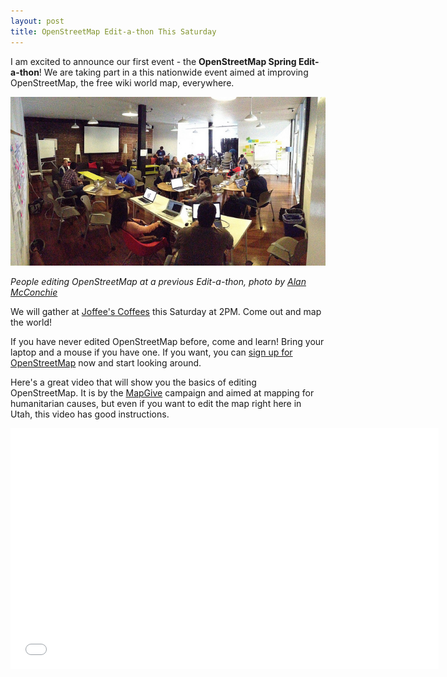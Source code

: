 ```yaml
---
layout: post
title: OpenStreetMap Edit-a-thon This Saturday
---
```


I am excited to announce our first event - the **OpenStreetMap Spring Edit-a-thon**! We are taking part in a this nationwide event aimed at improving OpenStreetMap, the free wiki world map, everywhere. 

![Maptime in San Francisco](/public/9328231481_a7524eb644_z.jpg)

_People editing OpenStreetMap at a previous Edit-a-thon, photo by [Alan McConchie](https://flic.kr/p/fdiCeg)_

We will gather at [Joffee's Coffees](http://www.openstreetmap.org/node/2641243050#map=17/40.72406/-111.86021) this Saturday at 2PM. Come out and map the world!

If you have never edited OpenStreetMap before, come and learn! Bring your laptop and a mouse if you have one. If you want, you can [sign up for OpenStreetMap](http://osm.org/user/new) now and start looking around. 

Here's a great video that will show you the basics of editing OpenStreetMap. It is by the [MapGive](http://mapgive.state.gov/) campaign and aimed at mapping for humanitarian causes, but even if you want to edit the map right here in Utah, this video has good instructions.

<iframe width="685" height="385" src="//www.youtube.com/embed/Ir-3K0pjwOI" frameborder="0" allowfullscreen></iframe>


